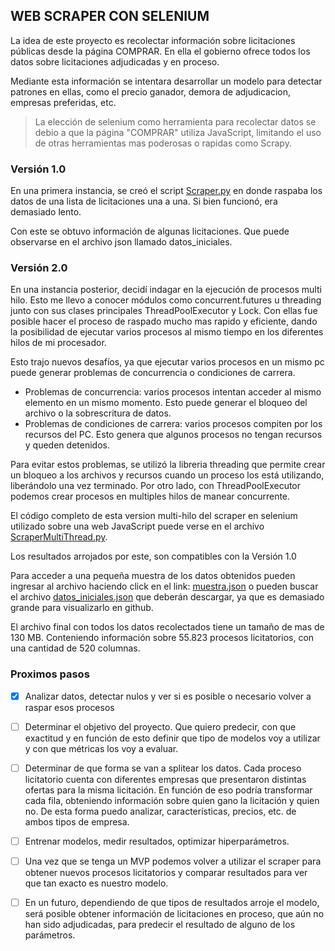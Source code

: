 ## WEB SCRAPER CON SELENIUM 
La idea de este proyecto es recolectar información sobre licitaciones 
públicas desde la página COMPRAR. En ella el gobierno ofrece todos los datos
sobre licitaciones adjudicadas y en proceso. 

Mediante esta información se intentara desarrollar un modelo para detectar 
patrones en ellas, como el precio ganador, demora de adjudicacion, empresas preferidas, etc.

> La elección de selenium como herramienta para recolectar datos se debio a 
> que la página "COMPRAR" utiliza JavaScript, limitando el uso de otras herramientas 
> mas poderosas o rapidas como Scrapy. 

### Versión 1.0

En una primera instancia, se creó el script [Scraper.py](Scraper.py) en donde 
raspaba los datos de una lista de licitaciones una a una. Si bien funcionó, era
demasiado lento.

Con este se obtuvo información de algunas licitaciones. Que puede
observarse en el archivo json llamado datos_iniciales.

### Versión 2.0 

En una instancia posterior, decidí indagar en la ejecución de procesos multi hilo.
Esto me llevo a conocer módulos como concurrent.futures u threading junto con sus 
clases principales ThreadPoolExecutor y Lock.
Con ellas fue posible hacer el proceso de raspado mucho mas rapido y eficiente, dando
la posibilidad de ejecutar varios procesos al mismo tiempo en los diferentes
hilos de mi procesador. 

Esto trajo nuevos desafíos, ya que ejecutar varios procesos en un mismo pc puede
generar problemas de concurrencia o condiciones de carrera.

-   Problemas de concurrencia: varios procesos intentan acceder al mismo elemento en 
un mismo momento. Esto puede generar el bloqueo del archivo o la sobrescritura de datos.
-   Problemas de condiciones de carrera: varios procesos compiten por los recursos del PC.
Esto genera que algunos procesos no tengan recursos y queden detenidos. 

Para evitar estos problemas, se utilizó la libreria threading que permite crear un bloqueo
a los archivos y recursos cuando un proceso los está utilizando, liberándolo una vez terminado. 
Por otro lado, con ThreadPoolExecutor podemos crear procesos en multiples hilos de manear concurrente. 

El código completo de esta version multi-hilo del scraper en selenium utilizado sobre una web JavaScript
puede verse en el archivo [ScraperMultiThread.py](ScraperMultiThread.py).

Los resultados arrojados por este, son compatibles con la Versión 1.0

Para acceder a una pequeña muestra de los datos obtenidos pueden ingresar al archivo haciendo click
en el link: [muestra.json](muestra.json) o pueden buscar el archivo [datos_iniciales.json](datos_iniciales.json)
que deberán descargar, ya que es demasiado grande para visualizarlo en github.

El archivo final con todos los datos recolectados tiene un tamaño de mas de 130 MB.
Conteniendo información sobre 55.823 procesos licitatorios, con una cantidad de 520 columnas.

### Proximos pasos

-[x]   Analizar datos, detectar nulos y ver si es posible o necesario volver a raspar esos procesos
-[ ] Determinar el objetivo del proyecto. Que quiero predecir, con que exactitud y en función de esto
definir que tipo de modelos voy a utilizar y con que métricas los voy a evaluar. 
-[ ] Determinar de que forma se van a splitear los datos. Cada proceso licitatorio cuenta con 
diferentes empresas que presentaron distintas ofertas para la misma licitación. En función de eso
podría transformar cada fila, obteniendo información sobre quien gano la licitación y quien no.
De esta forma puedo analizar, características, precios, etc. de ambos tipos de empresa.
-[ ] Entrenar modelos, medir resultados, optimizar hiperparámetros.
-[ ] Una vez que se tenga un MVP podemos volver a utilizar el scraper para obtener nuevos procesos 
licitatorios y comparar resultados para ver que tan exacto es nuestro modelo.
-[ ] En un futuro, dependiendo de que tipos de resultados arroje el modelo, será posible
obtener información de licitaciones en proceso, que aún no han sido adjudicadas, para predecir
el resultado de alguno de los parámetros.



